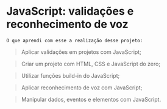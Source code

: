 # JavaScript: validações e reconhecimento de voz

```
O que aprendi com esse a realização desse projeto:
```

 > Aplicar validações em projetos com JavaScript;
 
 > Criar um projeto com HTML, CSS e JavaScript do zero;
 
 > Utilizar funções build-in do JavaScript;
 
 > Aplicar reconhecimento de voz com JavaScript;
 
 > Manipular dados, eventos e elementos com JavaScript.

